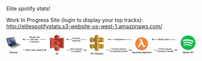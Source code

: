 Elite spotify stats!

Work In Progress Site (login to display your top tracks): http://elitespotifystats.s3-website-us-west-1.amazonaws.com/

![Architecture](https://github.com/ethancschwab/elite-spotify-stats/blob/dev/EliteStats.jpg)
